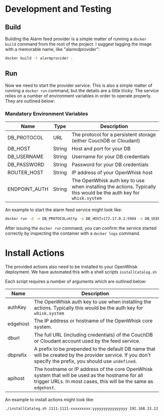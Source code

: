 # Development and Testing
## Build
Building the Alarm feed provider is a simple matter of running a `docker build` command from the root of the project. I suggest tagging the image with a memorable name, like "alarmdprovider":
``` sh
docker build -t alarmprovider .
```

## Run
Now we need to start the provider service. This is also a simple matter of running a `docker run` command, but the details are a little tricky. The service relies on a number of environment variables in order to operate properly. They are outlined below:

### Mandatory Environment Variables
|Name|Type|Description|
|---|---|---|
|DB_PROTOCOL|URL|The protocol for a persistent storage (either CouchDB or Cloudant)|
|DB_HOST|String|Host and port for your DB |
|DB_USERNAME|String|Username for your DB credentials|
|DB_PASSWORD|String|Password for your DB credentials|
|ROUTER_HOST|String|IP address of your OpenWhisk host|
|ENDPOINT_AUTH|String|The OpenWhisk auth key to use when installing the actions. Typically this would be the auth key for `whisk.system`|

An example to start the alarm feed service might look like:
```sh
docker run -d -e DB_PROTOCOL=http -e DB_HOST=172.17.0.2:5984 -e DB_USERNAME=db_admin -e DB_PASSWORD=db_password -e ROUTER_HOST=192.168.33.13 -e ENDPOINT_AUTH=1111-1111-xxxxxxxxx:yyyyyyyyyyyyyyyy -p 8090:8080 alarmprovider
```

After issuing the `docker run` command, you can confirm the service started correctly by inspecting the container with a `docker logs` command.

# Install Actions
The provided actions also need to be installed to your OpenWhisk deployment. We have automated this with a shell scripts `installCatalog.sh`

Each script requires a number of arguments which are outlined below:

|Name|Description|
|---|---|
|authKey|The OpenWhisk auth key to use when installing the actions. Typically this would be the auth key for `whisk.system`|
|edgehost|The IP address or hostname of the OpenWhisk core system.|
|dburl|The full URL (including credentials) of the CouchDB or Cloudant account used by the feed service.|
|dbprefix|A prefix to be prepended to the default DB name that will be created by the provider service. If you don't specify the prefix, you should use `undefined`.|
|apihost|The hostname or IP address of the core OpenWhisk system that will be used as the hostname for all trigger URLs. In most cases, this will be the same as `edgehost`.|

An example to install actions might look like:
```sh
./installCatalog.sh 1111-1111-xxxxxxxxx:yyyyyyyyyyyyyyyy 192.168.33.13 http://db_admin:db_password@172.17.0.2:5984 'undefined' 192.168.33.13
```

